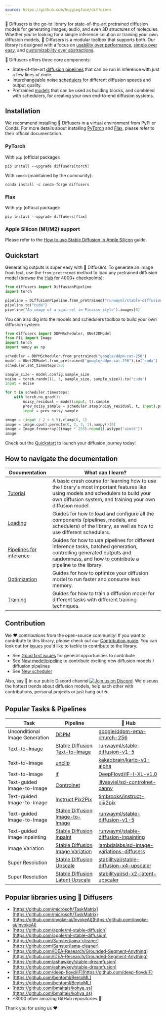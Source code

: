 ```yaml
---
source: https://github.com/huggingface/diffusers
---
```


🤗 Diffusers is the go-to library for state-of-the-art pretrained diffusion models for generating images, audio, and even 3D structures of molecules. Whether you're looking for a simple inference solution or training your own diffusion models, 🤗 Diffusers is a modular toolbox that supports both. Our library is designed with a focus on [usability over performance](https://huggingface.co/docs/diffusers/conceptual/philosophy#usability-over-performance), [simple over easy](https://huggingface.co/docs/diffusers/conceptual/philosophy#simple-over-easy), and [customizability over abstractions](https://huggingface.co/docs/diffusers/conceptual/philosophy#tweakable-contributorfriendly-over-abstraction).

🤗 Diffusers offers three core components:

- State-of-the-art [diffusion pipelines](https://huggingface.co/docs/diffusers/api/pipelines/overview) that can be run in inference with just a few lines of code.
- Interchangeable noise [schedulers](https://huggingface.co/docs/diffusers/api/schedulers/overview) for different diffusion speeds and output quality.
- Pretrained [models](https://huggingface.co/docs/diffusers/api/models) that can be used as building blocks, and combined with schedulers, for creating your own end-to-end diffusion systems.

## [](https://github.com/huggingface/diffusers#installation)Installation

We recommend installing 🤗 Diffusers in a virtual environment from PyPi or Conda. For more details about installing [PyTorch](https://pytorch.org/get-started/locally/) and [Flax](https://flax.readthedocs.io/en/latest/#installation), please refer to their official documentation.

### [](https://github.com/huggingface/diffusers#pytorch)PyTorch

With `pip` (official package):

```shell
pip install --upgrade diffusers[torch]
```

With `conda` (maintained by the community):

```shell
conda install -c conda-forge diffusers
```

### [](https://github.com/huggingface/diffusers#flax)Flax

With `pip` (official package):

```shell
pip install --upgrade diffusers[flax]
```

### [](https://github.com/huggingface/diffusers#apple-silicon-m1m2-support)Apple Silicon (M1/M2) support

Please refer to the [How to use Stable Diffusion in Apple Silicon](https://huggingface.co/docs/diffusers/optimization/mps) guide.

## [](https://github.com/huggingface/diffusers#quickstart)Quickstart

Generating outputs is super easy with 🤗 Diffusers. To generate an image from text, use the `from_pretrained` method to load any pretrained diffusion model (browse the [Hub](https://huggingface.co/models?library=diffusers&sort=downloads) for 4000+ checkpoints):

```python
from diffusers import DiffusionPipeline
import torch

pipeline = DiffusionPipeline.from_pretrained("runwayml/stable-diffusion-v1-5", torch_dtype=torch.float16)
pipeline.to("cuda")
pipeline("An image of a squirrel in Picasso style").images[0]
```

You can also dig into the models and schedulers toolbox to build your own diffusion system:

```python
from diffusers import DDPMScheduler, UNet2DModel
from PIL import Image
import torch
import numpy as np

scheduler = DDPMScheduler.from_pretrained("google/ddpm-cat-256")
model = UNet2DModel.from_pretrained("google/ddpm-cat-256").to("cuda")
scheduler.set_timesteps(50)

sample_size = model.config.sample_size
noise = torch.randn((1, 3, sample_size, sample_size)).to("cuda")
input = noise

for t in scheduler.timesteps:
    with torch.no_grad():
        noisy_residual = model(input, t).sample
        prev_noisy_sample = scheduler.step(noisy_residual, t, input).prev_sample
        input = prev_noisy_sample

image = (input / 2 + 0.5).clamp(0, 1)
image = image.cpu().permute(0, 2, 3, 1).numpy()[0]
image = Image.fromarray((image * 255).round().astype("uint8"))
image
```

Check out the [Quickstart](https://huggingface.co/docs/diffusers/quicktour) to launch your diffusion journey today!

## [](https://github.com/huggingface/diffusers#how-to-navigate-the-documentation)How to navigate the documentation

|**Documentation**|**What can I learn?**|
|---|---|
|[Tutorial](https://huggingface.co/docs/diffusers/tutorials/tutorial_overview)|A basic crash course for learning how to use the library's most important features like using models and schedulers to build your own diffusion system, and training your own diffusion model.|
|[Loading](https://huggingface.co/docs/diffusers/using-diffusers/loading_overview)|Guides for how to load and configure all the components (pipelines, models, and schedulers) of the library, as well as how to use different schedulers.|
|[Pipelines for inference](https://huggingface.co/docs/diffusers/using-diffusers/pipeline_overview)|Guides for how to use pipelines for different inference tasks, batched generation, controlling generated outputs and randomness, and how to contribute a pipeline to the library.|
|[Optimization](https://huggingface.co/docs/diffusers/optimization/opt_overview)|Guides for how to optimize your diffusion model to run faster and consume less memory.|
|[Training](https://huggingface.co/docs/diffusers/training/overview)|Guides for how to train a diffusion model for different tasks with different training techniques.|

## [](https://github.com/huggingface/diffusers#contribution)Contribution

We ❤️ contributions from the open-source community! If you want to contribute to this library, please check out our [Contribution guide](https://github.com/huggingface/diffusers/blob/main/CONTRIBUTING.md). You can look out for [issues](https://github.com/huggingface/diffusers/issues) you'd like to tackle to contribute to the library.

- See [Good first issues](https://github.com/huggingface/diffusers/issues?q=is%3Aopen+is%3Aissue+label%3A%22good+first+issue%22) for general opportunities to contribute
- See [New model/pipeline](https://github.com/huggingface/diffusers/issues?q=is%3Aopen+is%3Aissue+label%3A%22New+pipeline%2Fmodel%22) to contribute exciting new diffusion models / diffusion pipelines
- See [New scheduler](https://github.com/huggingface/diffusers/issues?q=is%3Aopen+is%3Aissue+label%3A%22New+scheduler%22)

Also, say 👋 in our public Discord channel [![Join us on Discord](https://camo.githubusercontent.com/6752f150c04aa4fb06db9d04d900329ef595a2376ea06860a1e834c89e5ab725/68747470733a2f2f696d672e736869656c64732e696f2f646973636f72642f3832333831333135393539323030313533373f636f6c6f723d353836354632266c6f676f3d646973636f7264266c6f676f436f6c6f723d7768697465)](https://discord.gg/G7tWnz98XR). We discuss the hottest trends about diffusion models, help each other with contributions, personal projects or just hang out ☕.

## [](https://github.com/huggingface/diffusers#popular-tasks--pipelines)Popular Tasks & Pipelines

|Task|Pipeline|🤗 Hub|
|---|---|---|
|Unconditional Image Generation|[DDPM](https://huggingface.co/docs/diffusers/api/pipelines/ddpm)|[google/ddpm-ema-church-256](https://huggingface.co/google/ddpm-ema-church-256)|
|Text-to-Image|[Stable Diffusion Text-to-Image](https://huggingface.co/docs/diffusers/api/pipelines/stable_diffusion/text2img)|[runwayml/stable-diffusion-v1-5](https://huggingface.co/runwayml/stable-diffusion-v1-5)|
|Text-to-Image|[unclip](https://huggingface.co/docs/diffusers/api/pipelines/unclip)|[kakaobrain/karlo-v1-alpha](https://huggingface.co/kakaobrain/karlo-v1-alpha)|
|Text-to-Image|[if](https://huggingface.co/docs/diffusers/api/pipelines/if)|[DeepFloyd/IF-I-XL-v1.0](https://huggingface.co/DeepFloyd/IF-I-XL-v1.0)|
|Text-guided Image-to-Image|[Controlnet](https://huggingface.co/docs/diffusers/api/pipelines/stable_diffusion/controlnet)|[lllyasviel/sd-controlnet-canny](https://huggingface.co/lllyasviel/sd-controlnet-canny)|
|Text-guided Image-to-Image|[Instruct Pix2Pix](https://huggingface.co/docs/diffusers/api/pipelines/stable_diffusion/pix2pix)|[timbrooks/instruct-pix2pix](https://huggingface.co/timbrooks/instruct-pix2pix)|
|Text-guided Image-to-Image|[Stable Diffusion Image-to-Image](https://huggingface.co/docs/diffusers/api/pipelines/stable_diffusion/img2img)|[runwayml/stable-diffusion-v1-5](https://huggingface.co/runwayml/stable-diffusion-v1-5)|
|Text-guided Image Inpainting|[Stable Diffusion Inpaint](https://huggingface.co/docs/diffusers/api/pipelines/stable_diffusion/inpaint)|[runwayml/stable-diffusion-inpainting](https://huggingface.co/runwayml/stable-diffusion-inpainting)|
|Image Variation|[Stable Diffusion Image Variation](https://huggingface.co/docs/diffusers/api/pipelines/stable_diffusion/image_variation)|[lambdalabs/sd-image-variations-diffusers](https://huggingface.co/lambdalabs/sd-image-variations-diffusers)|
|Super Resolution|[Stable Diffusion Upscale](https://huggingface.co/docs/diffusers/api/pipelines/stable_diffusion/upscale)|[stabilityai/stable-diffusion-x4-upscaler](https://huggingface.co/stabilityai/stable-diffusion-x4-upscaler)|
|Super Resolution|[Stable Diffusion Latent Upscale](https://huggingface.co/docs/diffusers/api/pipelines/stable_diffusion/latent_upscale)|[stabilityai/sd-x2-latent-upscaler](https://huggingface.co/stabilityai/sd-x2-latent-upscaler)|

## [](https://github.com/huggingface/diffusers#popular-libraries-using--diffusers)Popular libraries using 🧨 Diffusers

- [https://github.com/microsoft/TaskMatrix](https://github.com/microsoft/TaskMatrix)
- [https://github.com/invoke-ai/InvokeAI](https://github.com/invoke-ai/InvokeAI)
- [https://github.com/apple/ml-stable-diffusion](https://github.com/apple/ml-stable-diffusion)
- [https://github.com/Sanster/lama-cleaner](https://github.com/Sanster/lama-cleaner)
- [https://github.com/IDEA-Research/Grounded-Segment-Anything](https://github.com/IDEA-Research/Grounded-Segment-Anything)
- [https://github.com/ashawkey/stable-dreamfusion](https://github.com/ashawkey/stable-dreamfusion)
- [https://github.com/deep-floyd/IF](https://github.com/deep-floyd/IF)
- [https://github.com/bentoml/BentoML](https://github.com/bentoml/BentoML)
- [https://github.com/bmaltais/kohya_ss](https://github.com/bmaltais/kohya_ss)
- +3000 other amazing GitHub repositories 💪

Thank you for using us ❤️